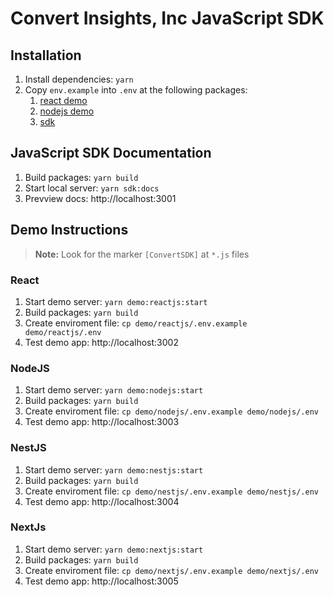 # Convert Insights, Inc JavaScript SDK

## Installation

1. Install dependencies: `yarn`
2. Copy `env.example` into `.env` at the following packages:
   1. [react demo](packages/demo-react/README.md)
   2. [nodejs demo](packages/demo-nodejs/README.md)
   3. [sdk](packages/js-sdk/README.md)

## JavaScript SDK Documentation

1. Build packages: `yarn build`
2. Start local server: `yarn sdk:docs`
3. Prevview docs: http://localhost:3001

## Demo Instructions

> **Note:** Look for the marker `[ConvertSDK]` at `*.js` files

### React

1. Start demo server: `yarn demo:reactjs:start`
2. Build packages: `yarn build`
3. Create enviroment file: `cp demo/reactjs/.env.example demo/reactjs/.env`
4. Test demo app: http://localhost:3002

### NodeJS

1. Start demo server: `yarn demo:nodejs:start`
2. Build packages: `yarn build`
3. Create enviroment file: `cp demo/nodejs/.env.example demo/nodejs/.env`
4. Test demo app: http://localhost:3003

### NestJS

1. Start demo server: `yarn demo:nestjs:start`
2. Build packages: `yarn build`
3. Create enviroment file: `cp demo/nestjs/.env.example demo/nestjs/.env`
4. Test demo app: http://localhost:3004

### NextJs

1. Start demo server: `yarn demo:nextjs:start`
2. Build packages: `yarn build`
3. Create enviroment file: `cp demo/nextjs/.env.example demo/nextjs/.env`
4. Test demo app: http://localhost:3005
